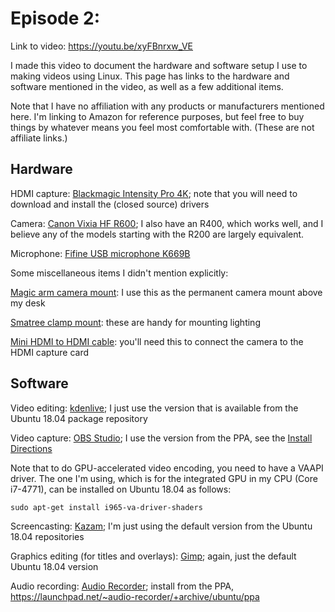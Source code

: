 # Episode 2: 

Link to video: <https://youtu.be/xyFBnrxw_VE>

I made this video to document the hardware and software setup I use to making videos using Linux.  This page has links to the hardware and software mentioned in the video, as well as a few additional items.

Note that I have no affiliation with any products or manufacturers mentioned here.  I'm linking to Amazon for reference purposes, but feel free to buy things by whatever means you feel most comfortable with.  (These are not affiliate links.)

## Hardware

HDMI capture: [Blackmagic Intensity Pro 4K](https://www.amazon.com/Blackmagic-Design-Intensity-Capture-Playback/dp/B00U3QNP7Q); note that you will need to download and install the (closed source) drivers

Camera: [Canon Vixia HF R600](https://www.amazon.com/Canon-VIXIA-Black-Discontinued-Manufacturer/dp/B00RKNO06K); I also have an R400, which works well, and I believe any of the models starting with the R200 are largely equivalent.

Microphone: [Fifine USB microphone K669B](https://www.amazon.com/Microphone-Condenser-Recording-Streaming-669B/dp/B06XCKGLTP)

Some miscellaneous items I didn't mention explicitly:

[Magic arm camera mount](https://www.amazon.com/pangshi-Adjustable-Articulating-Friction-Compatible/dp/B06VYCVVVJ): I use this as the permanent camera mount above my desk

[Smatree clamp mount](https://www.amazon.com/Smatree-Ajustable-Gooseneck-Extension-Session/dp/B00MWNYGUS): these are handy for mounting lighting

[Mini HDMI to HDMI cable](https://www.amazon.com/Cable-Rankie-High-Speed-Mini-HDMI-Black/dp/B01KRKO4MM): you'll need this to connect the camera to the HDMI capture card

## Software

Video editing: [kdenlive](https://kdenlive.org/en/); I just use the version that is available from the Ubuntu 18.04 package repository

Video capture: [OBS Studio](https://obsproject.com/); I use the version from the PPA, see the [Install Directions](https://obsproject.com/wiki/install-instructions#linux)

Note that to do GPU-accelerated video encoding, you need to have a VAAPI driver.  The one I'm using, which is for the integrated GPU in my CPU (Core i7-4771), can be installed on Ubuntu 18.04 as follows:

```
sudo apt-get install i965-va-driver-shaders
```

Screencasting: [Kazam](https://launchpad.net/kazam); I'm just using the default version from the Ubuntu 18.04 repositories

Graphics editing (for titles and overlays): [Gimp](https://www.gimp.org/); again, just the default Ubuntu 18.04 version

Audio recording: [Audio Recorder](https://launchpad.net/audio-recorder); install from the PPA, <https://launchpad.net/~audio-recorder/+archive/ubuntu/ppa>
